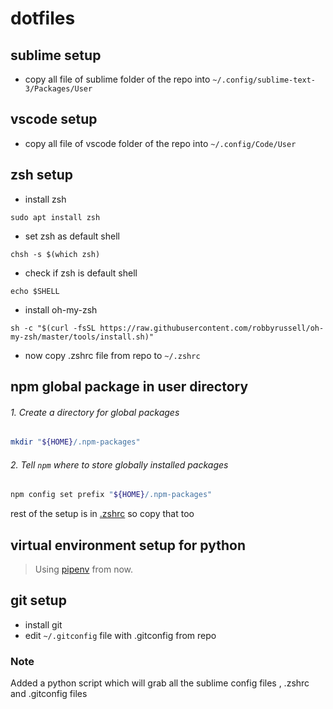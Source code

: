 # dotfiles

## sublime setup
* copy all file of sublime folder of the repo into 
  <code>~/.config/sublime-text-3/Packages/User</code>
## vscode setup
* copy all file of vscode folder of the repo into
`~/.config/Code/User`

## zsh setup
* install zsh 
```shell
sudo apt install zsh 
```
* set zsh as default shell
```shell
chsh -s $(which zsh) 
```
* check if zsh is default shell
```shell
echo $SHELL 
```
* install oh-my-zsh

```shell
sh -c "$(curl -fsSL https://raw.githubusercontent.com/robbyrussell/oh-my-zsh/master/tools/install.sh)"
  ```
* now copy .zshrc file from repo to <code>~/.zshrc</code>

## npm global package in user directory

###### 1. Create a directory for global packages

```sh
mkdir "${HOME}/.npm-packages"
```

###### 2. Tell `npm` where to store globally installed packages

```sh
npm config set prefix "${HOME}/.npm-packages"
```
rest of the setup is in [.zshrc](https://github.com/jigarWala/dotfiles/blob/master/.zshrc) so copy that too

## virtual environment setup for python
> Using [pipenv](https://github.com/pypa/pipenv) from now.

## git setup
* install git
* edit <code>~/.gitconfig</code> file with .gitconfig from repo
 
 ### Note 
  Added a python script which will grab all the sublime config files , .zshrc and .gitconfig files
 
